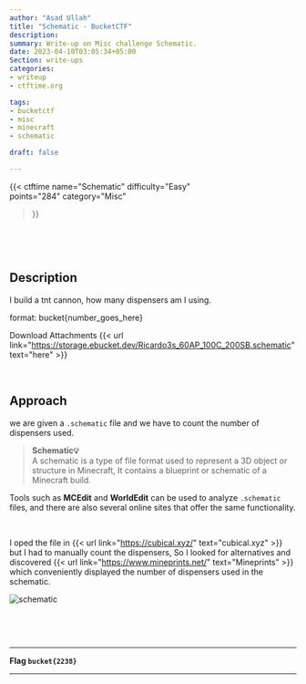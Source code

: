 ```yaml
---
author: "Asad Ullah"
title: "Schematic - BucketCTF"
description: 
summary: Write-up on Misc challenge Schematic.
date: 2023-04-10T03:05:34+05:00
Section: write-ups
categories:
- writeup
- ctftime.org

tags:
- bucketctf
- misc
- minecraft
- schematic

draft: false

---
```


{{< 
ctftime 
name="Schematic" 
difficulty="Easy"  
points="284"
category="Misc"
>}}

&nbsp;

&nbsp;


## Description

I build a tnt cannon, how many dispensers am I using.

format: bucket{number_goes_here}

Download Attachments {{< url link="https://storage.ebucket.dev/Ricardo3s_60AP_100C_200SB.schematic" text="here" >}}

&nbsp;

## Approach

we are given a `.schematic` file and we have to count the number of dispensers used.

>
> **Schematic💡**  
> A schematic is a type of file format used to represent a 3D object or structure in Minecraft, It contains a blueprint or schematic of a Minecraft build.
> 
>


Tools such as **MCEdit** and **WorldEdit** can be used to analyze `.schematic` files, and there are also several online sites that offer the same functionality.

&nbsp;

I oped the file in {{< url link="https://cubical.xyz/" text="cubical.xyz" >}} but I had to manually count the dispensers, So I looked for alternatives and discovered {{< url link="https://www.mineprints.net/" text="Mineprints" >}} which conveniently displayed the number of dispensers used in the schematic.


![schematic](/write-ups/ctftime/bucket/schematic.webp)

&nbsp;

&nbsp;


---

**Flag `bucket{2238}`**

---

&nbsp;

&nbsp;
